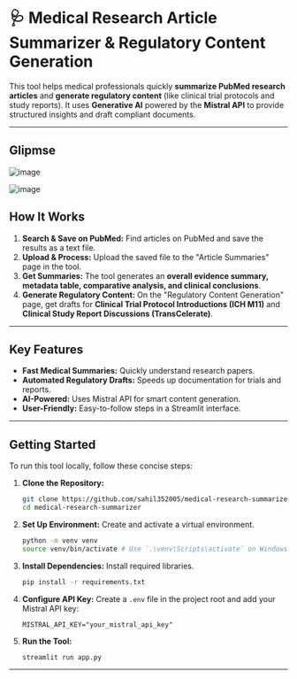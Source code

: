 
# 🩺 Medical Research Article Summarizer & Regulatory Content Generation

This tool helps medical professionals quickly **summarize PubMed research articles** and **generate regulatory content** (like clinical trial protocols and study reports). It uses **Generative AI** powered by the **Mistral API** to provide structured insights and draft compliant documents.

---
## Glipmse

![image](https://github.com/user-attachments/assets/3f913aaa-a397-4b24-812d-192c932ae1b4)

![image](https://github.com/user-attachments/assets/0991936f-445f-4826-bead-d945cc1eccbb)


## How It Works

1.  **Search & Save on PubMed:** Find articles on PubMed and save the results as a text file.
2.  **Upload & Process:** Upload the saved file to the "Article Summaries" page in the tool.
3.  **Get Summaries:** The tool generates an **overall evidence summary, metadata table, comparative analysis, and clinical conclusions**.
4.  **Generate Regulatory Content:** On the "Regulatory Content Generation" page, get drafts for **Clinical Trial Protocol Introductions (ICH M11)** and **Clinical Study Report Discussions (TransCelerate)**.

---

## Key Features

* **Fast Medical Summaries:** Quickly understand research papers.
* **Automated Regulatory Drafts:** Speeds up documentation for trials and reports.
* **AI-Powered:** Uses Mistral API for smart content generation.
* **User-Friendly:** Easy-to-follow steps in a Streamlit interface.

---

## Getting Started

To run this tool locally, follow these concise steps:

1.  **Clone the Repository:**
    ```bash
    git clone https://github.com/sahil352005/medical-research-summarizer.git
    cd medical-research-summarizer
    ```
2.  **Set Up Environment:** Create and activate a virtual environment.
    ```bash
    python -m venv venv
    source venv/bin/activate # Use `.\venv\Scripts\activate` on Windows
    ```
3.  **Install Dependencies:** Install required libraries.
    ```bash
    pip install -r requirements.txt
    ```
4.  **Configure API Key:** Create a `.env` file in the project root and add your Mistral API key:
    ```
    MISTRAL_API_KEY="your_mistral_api_key"
    ```
5.  **Run the Tool:**
    ```bash
    streamlit run app.py
    ```

---




